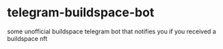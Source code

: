 # telegram-buildspace-bot
some unofficial buildspace telegram bot that notifies you if you received a buildspace nft